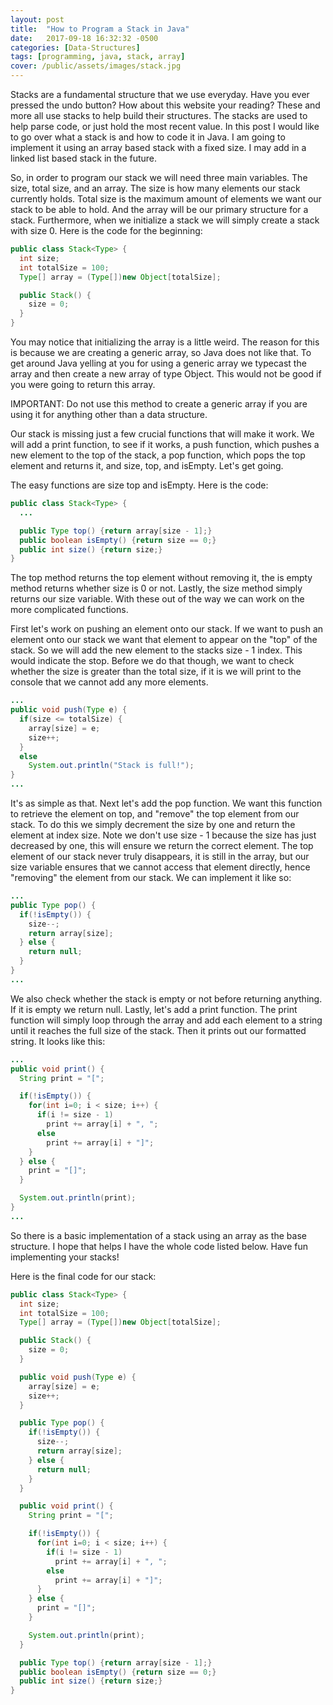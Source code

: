 ```yaml
---
layout: post
title:  "How to Program a Stack in Java"
date:   2017-09-18 16:32:32 -0500
categories: [Data-Structures]
tags: [programming, java, stack, array]
cover: /public/assets/images/stack.jpg
---
```


Stacks are a fundamental structure that we use everyday. Have you ever pressed the undo button? How about this website your reading? These and more all use stacks to help build their structures. The stacks are used to help parse code, or just hold the most recent value. In this post I would like to go over what a stack is and how to code it in Java. I am going to implement it using an array based stack with a fixed size. I may add in a linked list based stack in the future.

So, in order to program our stack we will need three main variables. The size, total size, and an array. The size is how many elements our stack currently holds. Total size is the maximum amount of elements we want our stack to be able to hold. And the array will be our primary structure for a stack. Furthermore, when we initialize a stack we will simply create a stack with size 0. Here is the code for the beginning:

```java
public class Stack<Type> {
  int size;
  int totalSize = 100;
  Type[] array = (Type[])new Object[totalSize];

  public Stack() {
    size = 0;
  }
}

```

You may notice that initializing the array is a little weird. The reason for this is because we are creating a generic array, so Java does not like that. To get around Java yelling at you for using a generic array we typecast the array and then create a new array of type Object. This would not be good if you were going to return this array.

IMPORTANT: Do not use this method to create a generic array if you are using it for anything other than a data structure.

Our stack is missing just a few crucial functions that will make it work. We will add a print function, to see if it works, a push function, which pushes a new element to the top of the stack, a pop function, which pops the top element and returns it, and size, top, and isEmpty. Let's get going.

The easy functions are size top and isEmpty. Here is the code:

```java
public class Stack<Type> {
  ...

  public Type top() {return array[size - 1];}
  public boolean isEmpty() {return size == 0;}
  public int size() {return size;}
}
```

The top method returns the top element without removing it, the is empty method returns whether size is 0 or not. Lastly, the size method simply returns our size variable. With these out of the way we can work on the more complicated functions.

First let's work on pushing an element onto our stack. If we want to push an element onto our stack we want that element to appear on the "top" of the stack. So we will add the new element to the stacks size - 1 index. This would indicate the stop. Before we do that though, we want to check whether the size is greater than the total size, if it is we will print to the console that we cannot add any more elements.

```java
...
public void push(Type e) {
  if(size <= totalSize) {
    array[size] = e;
    size++;
  }
  else
    System.out.println("Stack is full!");
}
...

```

It's as simple as that. Next let's add the pop function. We want this function to retrieve the element on top, and "remove" the top element from our stack. To do this we simply decrement the size by one and return the element at index size. Note we don't use size - 1 because the size has just decreased by one, this will ensure we return the correct element. The top element of our stack never truly disappears, it is still in the array, but our size variable ensures that we cannot access that element directly, hence "removing" the element from our stack. We can implement it like so:

```java
...
public Type pop() {
  if(!isEmpty()) {
    size--;
    return array[size];
  } else {
    return null;
  }
}
...
```

We also check whether the stack is empty or not before returning anything. If it is empty we return null. Lastly, let's add a print function. The print function will simply loop through the array and add each element to a string until it reaches the full size of the stack. Then it prints out our formatted string. It looks like this:

```java
...
public void print() {
  String print = "[";

  if(!isEmpty()) {
    for(int i=0; i < size; i++) {
      if(i != size - 1)
        print += array[i] + ", ";
      else
        print += array[i] + "]";
    }
  } else {
    print = "[]";
  }

  System.out.println(print);
}
...

```

So there is a basic implementation of a stack using an array as the base structure. I hope that helps I have the whole code listed below. Have fun implementing your stacks!

Here is the final code for our stack:

```java
public class Stack<Type> {
  int size;
  int totalSize = 100;
  Type[] array = (Type[])new Object[totalSize];

  public Stack() {
    size = 0;
  }

  public void push(Type e) {
    array[size] = e;
    size++;
  }

  public Type pop() {
    if(!isEmpty()) {
      size--;
      return array[size];
    } else {
      return null;
    }
  }

  public void print() {
    String print = "[";

    if(!isEmpty()) {
      for(int i=0; i < size; i++) {
        if(i != size - 1)
          print += array[i] + ", ";
        else
          print += array[i] + "]";
      }
    } else {
      print = "[]";
    }

    System.out.println(print);
  }

  public Type top() {return array[size - 1];}
  public boolean isEmpty() {return size == 0;}
  public int size() {return size;}
}
```
